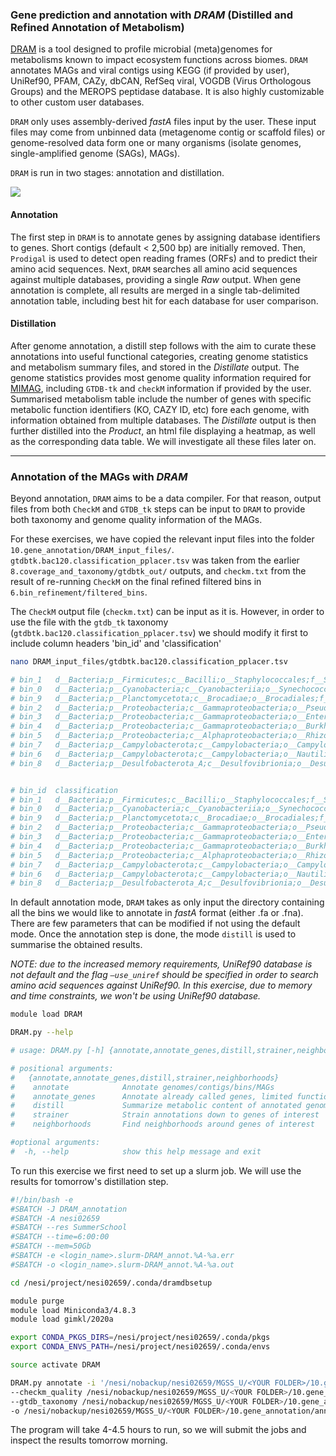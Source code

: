 ### Gene prediction and annotation with *DRAM* (Distilled and Refined Annotation of Metabolism) 

[DRAM](http://dx.doi.org/10.1093/nar/gkaa621) is a tool designed to profile microbial (meta)genomes for metabolisms known to impact ecosystem functions across biomes. `DRAM` annotates MAGs and viral contigs using KEGG (if provided by user), UniRef90, PFAM, CAZy, dbCAN, RefSeq viral, VOGDB (Virus Orthologous Groups) and the MEROPS peptidase database. It is also highly customizable to other custom user databases. 

`DRAM` only uses assembly-derived *fastA* files input by the user. These input files may come from unbinned data (metagenome contig or scaffold files) or genome-resolved data form one or many organisms (isolate genomes, single-amplified genome (SAGs), MAGs).

`DRAM` is run in two stages: annotation and distillation. 

![](https://github.com/mcastudillo/MAG-annotation-with-DRAM/blob/main/figures/DRAM_workflow.png)

#### Annotation

The first step in `DRAM` is to annotate genes by assigning database identifiers to genes. Short contigs (default < 2,500 bp) are initially removed. Then, `Prodigal` is used to detect open reading frames (ORFs) and to predict their amino acid sequences. Next, `DRAM` searches all amino acid sequences against multiple databases, providing a single *Raw* output. When gene annotation is complete, all results are merged in a single tab-delimited annotation table, including best hit for each database for user comparison. 

#### Distillation 

After genome annotation, a distill step follows with the aim to curate these annotations into useful functional categories, creating genome statistics and metabolism summary files, and stored in the *Distillate* output. The genome statistics provides most genome quality information required for [MIMAG](https://www.nature.com/articles/nbt.3893), including `GTDB-tk` and `checkM` information if provided by the user. Summarised metabolism table include the number of genes with specific metabolic function identifiers (KO, CAZY ID, etc) fore each genome, with information obtained from multiple databases. The *Distillate* output is then further distilled into the *Product*, an html file displaying a heatmap, as well as the corresponding data table. We will investigate all these files later on.  

---

### Annotation of the MAGs with *DRAM*

Beyond annotation, `DRAM` aims to be a data compiler. For that reason, output files from both `CheckM` and `GTDB_tk` steps can be input to `DRAM` to provide both taxonomy and genome quality information of the MAGs. 

For these exercises, we have copied the relevant input files into the folder `10.gene_annotation/DRAM_input_files/`. `gtdbtk.bac120.classification_pplacer.tsv` was taken from the earlier `8.coverage_and_taxonomy/gtdbtk_out/` outputs, and `checkm.txt` from the result of re-running `CheckM` on the final refined filtered bins in `6.bin_refinement/filtered_bins`.

The `CheckM` output file (`checkm.txt`) can be input as it is. However, in order to use the file with the `gtdb_tk` taxonomy (`gtdbtk.bac120.classification_pplacer.tsv`) we should modify it first to include column headers 'bin_id' and 'classification'

```bash
nano DRAM_input_files/gtdbtk.bac120.classification_pplacer.tsv

# bin_1   d__Bacteria;p__Firmicutes;c__Bacilli;o__Staphylococcales;f__Staphylococcaceae;g__Staphylococcus;s__
# bin_0   d__Bacteria;p__Cyanobacteria;c__Cyanobacteriia;o__Synechococcales;f__Cyanobiaceae;g__Prochlorococcus_C;s__
# bin_9   d__Bacteria;p__Planctomycetota;c__Brocadiae;o__Brocadiales;f__Brocadiaceae;g__;s__
# bin_2   d__Bacteria;p__Proteobacteria;c__Gammaproteobacteria;o__Pseudomonadales;f__Pseudomonadaceae;g__Pseudomonas;s__
# bin_3   d__Bacteria;p__Proteobacteria;c__Gammaproteobacteria;o__Enterobacterales;f__Vibrionaceae;g__Vibrio;s__
# bin_4   d__Bacteria;p__Proteobacteria;c__Gammaproteobacteria;o__Burkholderiales;f__Nitrosomonadaceae;g__Nitrosomonas;s__
# bin_5   d__Bacteria;p__Proteobacteria;c__Alphaproteobacteria;o__Rhizobiales;f__Xanthobacteraceae;g__Nitrobacter;s__
# bin_7   d__Bacteria;p__Campylobacterota;c__Campylobacteria;o__Campylobacterales;f__Arcobacteraceae;g__Arcobacter;s__
# bin_6   d__Bacteria;p__Campylobacterota;c__Campylobacteria;o__Nautiliales;f__Nautiliaceae;g__;s__
# bin_8   d__Bacteria;p__Desulfobacterota_A;c__Desulfovibrionia;o__Desulfovibrionales;f__Desulfovibrionaceae;g__Desulfovibrio;s__


# bin_id  classification
# bin_1   d__Bacteria;p__Firmicutes;c__Bacilli;o__Staphylococcales;f__Staphylococcaceae;g__Staphylococcus;s__
# bin_0   d__Bacteria;p__Cyanobacteria;c__Cyanobacteriia;o__Synechococcales;f__Cyanobiaceae;g__Prochlorococcus_C;s__
# bin_9   d__Bacteria;p__Planctomycetota;c__Brocadiae;o__Brocadiales;f__Brocadiaceae;g__;s__
# bin_2   d__Bacteria;p__Proteobacteria;c__Gammaproteobacteria;o__Pseudomonadales;f__Pseudomonadaceae;g__Pseudomonas;s__
# bin_3   d__Bacteria;p__Proteobacteria;c__Gammaproteobacteria;o__Enterobacterales;f__Vibrionaceae;g__Vibrio;s__
# bin_4   d__Bacteria;p__Proteobacteria;c__Gammaproteobacteria;o__Burkholderiales;f__Nitrosomonadaceae;g__Nitrosomonas;s__
# bin_5   d__Bacteria;p__Proteobacteria;c__Alphaproteobacteria;o__Rhizobiales;f__Xanthobacteraceae;g__Nitrobacter;s__
# bin_7   d__Bacteria;p__Campylobacterota;c__Campylobacteria;o__Campylobacterales;f__Arcobacteraceae;g__Arcobacter;s__
# bin_6   d__Bacteria;p__Campylobacterota;c__Campylobacteria;o__Nautiliales;f__Nautiliaceae;g__;s__
# bin_8   d__Bacteria;p__Desulfobacterota_A;c__Desulfovibrionia;o__Desulfovibrionales;f__Desulfovibrionaceae;g__Desulfovibrio;s__

```

In default annotation mode, `DRAM` takes as only input the directory containing all the bins we would like to annotate in *fastA* format (either .fa or .fna). There are few parameters that can be modified if not using the default mode. Once the annotation step is done, the mode `distill` is used to summarise the obtained results. 

*NOTE: due to the increased memory requirements, UniRef90 database is not default and the flag `–use_uniref` should be specified in order to search amino acid sequences against UniRef90. In this exercise, due to memory and time constraints, we won't be using UniRef90 database.*

```bash
module load DRAM

DRAM.py --help

# usage: DRAM.py [-h] {annotate,annotate_genes,distill,strainer,neighborhoods} ...

# positional arguments:
#   {annotate,annotate_genes,distill,strainer,neighborhoods}
#    annotate            Annotate genomes/contigs/bins/MAGs
#    annotate_genes      Annotate already called genes, limited functionality compared to annotate
#    distill             Summarize metabolic content of annotated genomes
#    strainer            Strain annotations down to genes of interest
#    neighborhoods       Find neighborhoods around genes of interest

#optional arguments:
#  -h, --help            show this help message and exit

```

To run this exercise we first need to set up a slurm job. We will use the results for tomorrow's distillation step. 

```bash
#!/bin/bash -e
#SBATCH -J DRAM_annotation
#SBATCH -A nesi02659
#SBATCH --res SummerSchool
#SBATCH --time=6:00:00
#SBATCH --mem=50Gb
#SBATCH -e <login_name>.slurm-DRAM_annot.%A-%a.err 
#SBATCH -o <login_name>.slurm-DRAM_annot.%A-%a.out 

cd /nesi/project/nesi02659/.conda/dramdbsetup

module purge
module load Miniconda3/4.8.3
module load gimkl/2020a

export CONDA_PKGS_DIRS=/nesi/project/nesi02659/.conda/pkgs
export CONDA_ENVS_PATH=/nesi/project/nesi02659/.conda/envs

source activate DRAM

DRAM.py annotate -i '/nesi/nobackup/nesi02659/MGSS_U/<YOUR FOLDER>/10.gene_annotation/bins_for_DRAM/*.fna' \
--checkm_quality /nesi/nobackup/nesi02659/MGSS_U/<YOUR FOLDER>/10.gene_annotation/DRAM_input_files/checkm.txt \
--gtdb_taxonomy /nesi/nobackup/nesi02659/MGSS_U/<YOUR FOLDER>/10.gene_annotation/DRAM_input_files/gtdbtk.bac120.classification_pplacer.tsv \
-o /nesi/nobackup/nesi02659/MGSS_U/<YOUR FOLDER>/10.gene_annotation/annotation_mgss

```

The program will take 4-4.5 hours to run, so we will submit the jobs and inspect the results tomorrow morning. 
